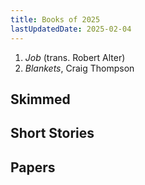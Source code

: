 ```yaml
---
title: Books of 2025
lastUpdatedDate: 2025-02-04
---
```


1. *Job* (trans. Robert Alter)
2. *Blankets*, Craig Thompson

## Skimmed

## Short Stories

## Papers
